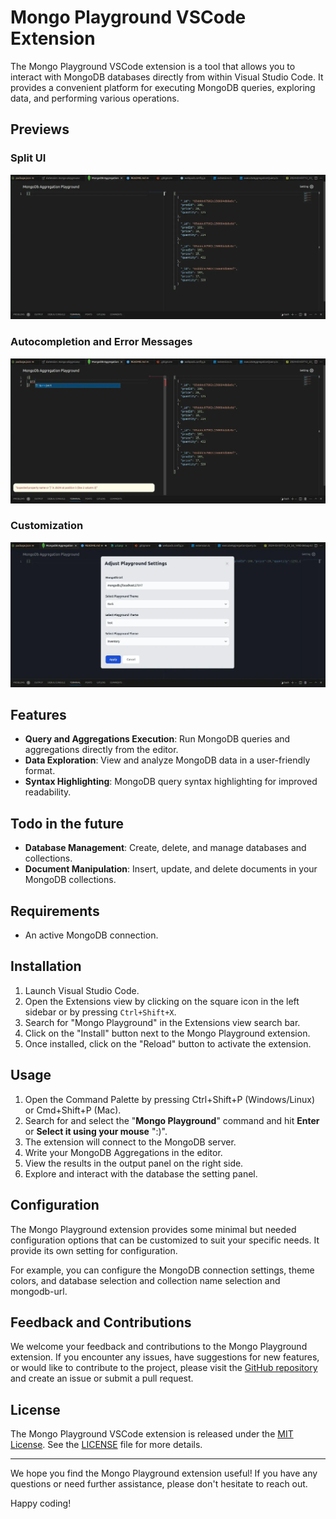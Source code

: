 # Mongo Playground VSCode Extension

The Mongo Playground VSCode extension is a tool that allows you to interact with MongoDB databases directly from within Visual Studio Code. It provides a convenient platform for executing MongoDB queries, exploring data, and performing various operations.

## Previews
### Split UI
![PreviewOne](./p1.webp)
### Autocompletion and Error Messages
![PreviewTwo](./p2.webp)
### Customization
![PreviewThree](./p3.webp)

## Features

- **Query and Aggregations Execution**: Run MongoDB queries and aggregations directly from the editor.
- **Data Exploration**: View and analyze MongoDB data in a user-friendly format.
- **Syntax Highlighting**: MongoDB query syntax highlighting for improved readability.

## Todo in the future
- **Database Management**: Create, delete, and manage databases and collections.
- **Document Manipulation**: Insert, update, and delete documents in your MongoDB collections.

## Requirements
- An active MongoDB connection.

## Installation

1. Launch Visual Studio Code.
2. Open the Extensions view by clicking on the square icon in the left sidebar or by pressing `Ctrl+Shift+X`.
3. Search for "Mongo Playground" in the Extensions view search bar.
4. Click on the "Install" button next to the Mongo Playground extension.
5. Once installed, click on the "Reload" button to activate the extension.

## Usage

1. Open the Command Palette by pressing Ctrl+Shift+P (Windows/Linux) or Cmd+Shift+P (Mac).
2. Search for and select the "**Mongo Playground**" command and hit **Enter** or **Select it using your mouse** ":)".
3. The extension will connect to the MongoDB server.
4. Write your MongoDB Aggregations in the editor.
5. View the results in the output panel on the right side.
7. Explore and interact with the database the setting panel.

## Configuration

The Mongo Playground extension provides some minimal but needed configuration options that can be customized to suit your specific needs. It provide its own setting for configuration. 

For example, you can configure the MongoDB connection settings, theme colors, and database selection and collection name selection and mongodb-url.

## Feedback and Contributions

We welcome your feedback and contributions to the Mongo Playground extension. If you encounter any issues, have suggestions for new features, or would like to contribute to the project, please visit the [GitHub repository](https://github.com/your-repo/mongo-playground) and create an issue or submit a pull request.

## License

The Mongo Playground VSCode extension is released under the [MIT License](https://opensource.org/licenses/MIT). See the [LICENSE](LICENSE) file for more details.

---

We hope you find the Mongo Playground extension useful! If you have any questions or need further assistance, please don't hesitate to reach out.

Happy coding!